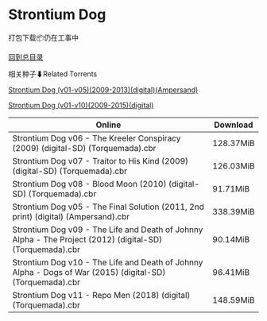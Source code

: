 # Strontium Dog

打包下载📦仍在工事中

[回到总目录](/Catalogs.md)







相关种子⬇Related Torrents

[Strontium Dog (v01-v05)(2009-2013)(digital)(Ampersand)](https://github.com/alicewish/markdown/blob/master/torrent/Strontium-Dog--v01-v05--2009-2013--digital--Ampersand.md)

[Strontium Dog (v01-v10)(2009-2015)(digital)](https://github.com/alicewish/markdown/blob/master/torrent/Strontium-Dog--v01-v10--2009-2015--digital.md)

Online | Download
--- | ---
Strontium Dog v06 - The Kreeler Conspiracy (2009) (digital-SD) (Torquemada).cbr | 128.37MiB
Strontium Dog v07 - Traitor to His Kind (2009) (digital-SD) (Torquemada).cbr | 126.03MiB
Strontium Dog v08 - Blood Moon (2010) (digital-SD) (Torquemada).cbr | 91.71MiB
Strontium Dog v05 - The Final Solution (2011, 2nd print) (digital) (Ampersand).cbr | 338.39MiB
Strontium Dog v09 - The Life and Death of Johnny Alpha - The Project (2012) (digital-SD) (Torquemada).cbr | 90.14MiB
Strontium Dog v10 - The Life and Death of Johnny Alpha - Dogs of War (2015) (digital-SD) (Torquemada).cbr | 96.41MiB
Strontium Dog v11 - Repo Men (2018) (digital) (Torquemada).cbr | 148.59MiB